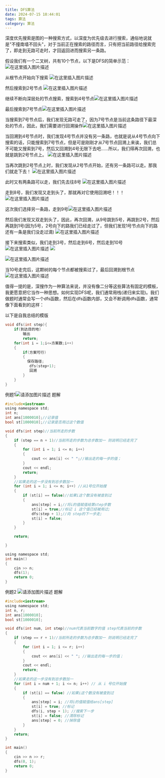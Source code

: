 ```yaml
---
title: DFS算法
date: 2024-07-15 18:44:01
tags: 算法
category: 算法
---
```


深度优先搜索是图的一种搜索方式，以深度为优先级去进行搜索，通俗地说就是"不撞南墙不回头"，对于当前正在搜索的路径而言，只有把当前路径给搜索完了，即走到无路可走时，才回返回进而搜索另一条路。

<!--more-->  

假设我们有一个二叉树，共有10个节点，以下是DFS的简单示范：![在这里插入图片描述](../images/DFS算法/1.png)

从根节点开始向下搜索
![在这里插入图片描述](../images/DFS算法/2.png)

然后搜索到2号节点
![在这里插入图片描述](../images/DFS算法/3.png)

继续不断向深层处的节点搜索，搜索到4号节点![在这里插入图片描述](../images/DFS算法/4.png)

最后搜索到7号节点![在这里插入图片描述](../images/DFS算法/5.png)

当搜索到7号节点后，我们发现无路可走了，因为7号节点是当前这条路径下最深处的节点，因此，我们需要进行回溯操作![在这里插入图片描述](../images/DFS算法/6.png)

当回溯到4号节点时，我们发现4号节点并没有另一条路，也就是说从4号节点向下搜索的话，只能搜索到7号节点，但是可是刚刚才从7号节点回溯上来诶，我们总不可能又搜索到7号，然后又回溯到4号无限下去吧......所以，我们得再次回溯，也就是跳到2号节点上。
![在这里插入图片描述](../images/DFS算法/7.png)

当再次跳到2号节点上时，我们发现从2号节点开始，还有另一条路可以走。那我们就走下去！
![在这里插入图片描述](../images/DFS算法/8.png)

此时又有两条路可以走，我们先去往8号
![在这里插入图片描述](../images/DFS算法/9.png)

走到8号，我们发现又走到头了，那就再对它使用回溯吧！！！
![在这里插入图片描述](../images/DFS算法/10.png)

这次我们选择另一条路，走到9号![在这里插入图片描述](../images/DFS算法/11.png)

然后我们发现又双走到头了，因此，再次回溯，从9号跳到5号，再跳到2号，然后再跳到1号(因为5号，2号向下的路我们已经走过了，但我们发现1号节点向下的路还有一条是我们没走过滴)
![在这里插入图片描述](../images/DFS算法/12.png)

接下来搜索类似，我们走到3号，然后走到6号，然后走到10号![在这里插入图片描述](../images/DFS算法/13.png)
![ ](../images/DFS算法/14.png)

![在这里插入图片描述](../images/DFS算法/15.png)

当10号走完后，这颗树的每个节点都被搜索过了，最后回溯到根节点
![在这里插入图片描述](../images/DFS算法/16.png)

值得一提的是，深搜作为一种算法来说，并没有像二分等这些算法有固定的模板，我更愿意把它当作一种思想。如何实现DFS呢，我们通常用栈(递归来实现)。我们做题时通常会写一个dfs函数，然后在dfs函数内部，又会不断调用dfs函数，通常像下面看到的这样：

以下是自我总结的模版
~~~c
void dfs(int step){
	if(到达目的地)
        输出
        return;
    for(int i = 1;i<=方案数;i++)
    {
        if(方案可行)
        {
		  保存路径;
           dfs(step+1);
           回溯
        }
	}
}
~~~
例题1![请添加图片描述](../images/DFS算法/17.png)
题解
~~~c
#include<iostream>
using namespace std;
int n;
int ans[1000010];//记录值
bool st[1000010];//记录是否用过这个数值

void dfs(int step)//当前所走的步数
{
	if (step == n + 1)//当前所走的步数为总步数加一 则说明已经走完了
	{
		for (int i = 1; i <= n; i++)
		{
			cout << ans[i] << " ";//输出走的每一步的值；
		}
		cout << endl;
		return;
	}
	//如果走的这一步没有到总步数加一
	for (int i = 1; i <= n; i++) //从1号位开始搜
	{
		if (st[i] == false)//如果i这个数没有被查到过
		{
			ans[step] = i;//将i的值赋值给第step步数
			st[i] = true;//标记 i 这个值已经被用过;
			dfs(step + 1);//向 step的下一步走;
			st[i] = false;
		}
	}

	return;

}

using namespace std;
int main()
{
	cin >> n;
	dfs(1);
	return 0;
}
~~~
例题2
![请添加图片描述](../images/DFS算法/18.png)
题解
~~~c
#include<iostream>
using namespace std;
int n, r;
int ans[1000010];
bool st[1000010];

void dfs(int num, int step)//num代表当前数字的值 step代表当前的步数
{
	if (step == r + 1)//当前所走的步数为总步数加一 则说明已经走完了
	{
		for (int i = 1; i <= r; i++)
		{ 
			cout << ans[i] << " "; //输出走的每一步的值；
		}
		cout << endl;
		return;
	}
	//如果走的这一步没有到总步数加一
	for (int i = num + 1; i <= n; i++) // 从 i 号位开始搜
	{
		if (st[i] == false) //如果i这个数没有被查到过
		{
			ans[step] = i; //将i的值赋值给ans[step]
			st[i] = true; //标记
			dfs(i, step + 1); //搜索下一步
			st[i] = false; //清除标记
			ans[step] = 0; //抹除值
		}
	}
	return;
}

int main()
{
	cin >> n >> r;
	dfs(0, 1);
	return 0;
}
~~~